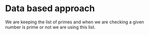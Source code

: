 # Data based approach

We are keeping the list of primes and when we are checking a given number is prime or not we are using this list. 
